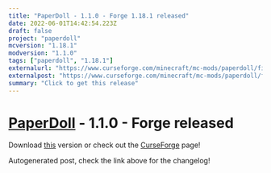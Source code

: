 ```yaml
---
title: "PaperDoll - 1.1.0 - Forge 1.18.1 released"
date: 2022-06-01T14:42:54.223Z
draft: false
project: "paperdoll"
mcversion: "1.18.1"
modversion: "1.1.0"
tags: ["paperdoll", "1.18.1"]
externalurl: "https://www.curseforge.com/minecraft/mc-mods/paperdoll/files/3813476"
externalpost: "https://www.curseforge.com/minecraft/mc-mods/paperdoll/files/3813476"
summary: "Click to get this release"
---
```

# [PaperDoll](/project/paperdoll) - 1.1.0 - Forge released
Download [this](https://www.curseforge.com/minecraft/mc-mods/paperdoll/files/3813476) version or check out the [CurseForge](https://www.curseforge.com/minecraft/mc-mods/paperdoll) page!

Autogenerated post, check the link above for the changelog!
